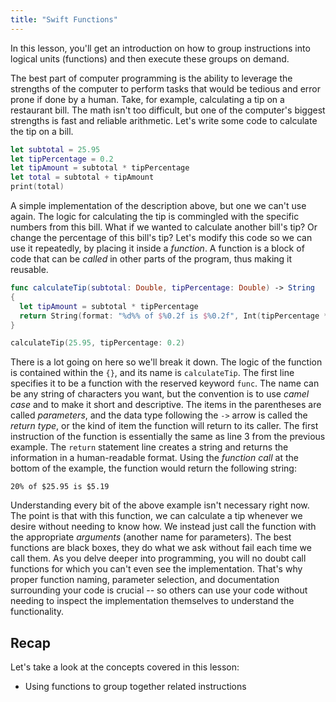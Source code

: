 ```yaml
---
title: "Swift Functions"
---
```


In this lesson, you'll get an introduction on how to group instructions into logical units (functions) and then execute these groups on demand.

The best part of computer programming is the ability to leverage the strengths of the computer to perform tasks that would be tedious and error prone if done by a human. Take, for example, calculating a tip on a restaurant bill. The math isn't too difficult, but one of the computer's biggest strengths is fast and reliable arithmetic. Let's write some code to calculate the tip on a bill.

```swift
let subtotal = 25.95
let tipPercentage = 0.2 
let tipAmount = subtotal * tipPercentage
let total = subtotal + tipAmount
print(total)
```

A simple implementation of the description above, but one we can't use again. The logic for calculating the tip is commingled with the specific numbers from this bill. What if we wanted to calculate another bill's tip? Or change the percentage of this bill's tip? Let's modify this code so we can use it repeatedly, by placing it inside a *function*. A function is a block of code that can be *called* in other parts of the program, thus making it reusable.

```swift
func calculateTip(subtotal: Double, tipPercentage: Double) -> String
{
  let tipAmount = subtotal * tipPercentage
  return String(format: "%d%% of $%0.2f is $%0.2f", Int(tipPercentage * 100), subtotal, tipAmount)
}

calculateTip(25.95, tipPercentage: 0.2)
```

There is a lot going on here so we'll break it down. The logic of the function is contained within the `{}`, and its name is `calculateTip`. The first line specifies it to be a function with the reserved keyword `func`. The name can be any string of characters you want, but the convention is to use *camel case* and to make it short and descriptive. The items in the parentheses are called *parameters*, and the data type following the `->` arrow is called the *return type*, or the kind of item the function will return to its caller. The first instruction of the function is essentially the same as line 3 from the previous example. The `return` statement line creates a string and returns the information in a human-readable format. Using the *function call* at the bottom of the example, the function would return the following string:

`20% of $25.95 is $5.19`

Understanding every bit of the above example isn't necessary right now. The point is that with this function, we can calculate a tip whenever we desire without needing to know how. We instead just call the function with the appropriate *arguments* (another name for parameters). The best functions are black boxes, they do what we ask without fail each time we call them. As you delve deeper into programming, you will no doubt call functions for which you can't even see the implementation. That's why proper function naming, parameter selection, and documentation surrounding your code is crucial -- so others can use your code without needing to inspect the implementation themselves to understand the functionality.

## Recap

Let's take a look at the concepts covered in this lesson:

* Using functions to group together related instructions